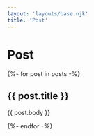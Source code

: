 ```yaml
---
layout: 'layouts/base.njk'
title: 'Post'
---
```


# Post

{%- for post in posts -%}

<div class="post">
    <h2>{{ post.title }}</h2>
    <p>{{ post.body }}</p>
</div>
{%- endfor -%}
